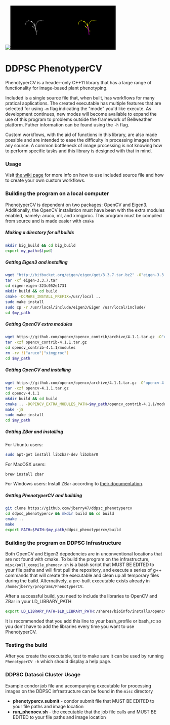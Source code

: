 <img src="www/raw.png" width="33%"></img><img src="www/mask.png" width="33%"></img><img src="www/classified.png" width="33%"></img>

# DDPSC PhenotyperCV
PhenotyperCV is a header-only C++11 library that has a large range of functionality for image-based plant phenotyping. 

Included is a single source file that, when built, has workflows for many pratical applications. The created executable has multiple features that are selected for using `-m` flag indicating the "mode" you'd like execute. As development continues, new modes will become available to expand the use of this program to problems outside the framework of Bellweather platform. Futher information can be found using the `-h` flag. 

Custom workflows, with the aid of functions in this library, are also made possible and are intended to ease the difficulty in processing images from any source. A common bottleneck of image processing is not knowing how to perform specific tasks and this library is designed with that in mind.

### Usage
Visit [the wiki page](https://github.com/jberry47/ddpsc_phenotypercv/wiki) for more info on how to use included source file and how to create your own custom workflows. 

### Building the program on a local computer
PhenotyperCV is dependent on two packages: OpenCV and Eigen3. Additionally, the OpenCV installation must have been with the extra modules enabled, namely: aruco, ml, and ximgproc. This program must be compiled from source and is made easier with `cmake`

##### Making a directory for all builds
```bash
mkdir big_build && cd big_build
export my_path=$(pwd)
```

##### Getting Eigen3 and installing
```bash
wget "http://bitbucket.org/eigen/eigen/get/3.3.7.tar.bz2" -O"eigen-3.3.7.tar"
tar -xf eigen-3.3.7.tar
cd eigen-eigen-323c052e1731
mkdir build && cd build
cmake -DCMAKE_INSTALL_PREFIX=/usr/local ..
sudo make install
sudo cp -r /usr/local/include/eigen3/Eigen /usr/local/include/
cd $my_path
```

##### Getting OpenCV extra modules
```bash
wget https://github.com/opencv/opencv_contrib/archive/4.1.1.tar.gz -O"opencv_contrib-4.1.1.tar.gz"
tar -xzf opencv_contrib-4.1.1.tar.gz
cd opencv_contrib-4.1.1/modules
rm -rv !("aruco"|"ximgproc") 
cd $my_path
```

##### Getting OpenCV and installing
```bash
wget https://github.com/opencv/opencv/archive/4.1.1.tar.gz -O"opencv-4.1.1.tar.gz"
tar -xzf opencv-4.1.1.tar.gz
cd opencv-4.1.1
mkdir build && cd build
cmake .. -DOPENCV_EXTRA_MODULES_PATH=$my_path/opencv_contrib-4.1.1/modules
make -j8
sudo make install
cd $my_path
```
##### Getting ZBar and installing
For Ubuntu users:
```bash
sudo apt-get install libzbar-dev libzbar0
```
For MacOSX users:
```bash
brew install zbar
```
For Windows users:
Install ZBar according to [their documentation](http://zbar.sourceforge.net/download.html). 

##### Getting PhenotyperCV and building
```bash
git clone https://github.com/jberry47/ddpsc_phenotypercv
cd ddpsc_phenotypercv && mkdir build && cd build
cmake ..
make
export PATH=$PATH:$my_path/ddpsc_phenotypercv/build
```

### Building the program on DDPSC Infrastructure
Both OpenCV and Eigen3 depedencies are in unconventional locations that are not found with cmake. To build the program on the infrastructure, `misc/pull_compile_phenocv.sh` is a bash script that MUST BE EDITED to your file paths and will first pull the repository, and execute a series of g++ commands that will create the executable and clean up all temporary files during the build. Alternatively, a pre-built executable exists already in `/home/jberry/programs/PhenotyperCV`.

After a successful build, you need to include the libraries to OpenCV and ZBar in your LD_LIBRARY_PATH
```bash
export LD_LIBRARY_PATH=$LD_LIBRARY_PATH:/shares/bioinfo/installs/opencv-3.3.0/install/lib:/bioinfo/lib
```
It is recommended that you add this line to your bash_profile or bash_rc so you don't have to add the libraries every time you want to use PhenotyperCV.

### Testing the build
After you create the executable, test to make sure it can be used by running `PhenotyperCV -h` which should display a help page. 

### DDPSC Datasci Cluster Usage
Example condor job file and accompanying executable for processing images on the DDPSC infrastructure can be found in the `misc` directory
* **phenotypercv.submit** - condor submit file that MUST BE EDITED to your file paths and image location
* **run_phenocv.sh** - the executable that the job file calls and MUST BE EDITED to your file paths and image location


